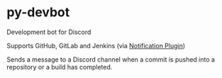 # py-devbot

Development bot for Discord

Supports GitHub, GitLab and Jenkins (via [Notification Plugin](https://wiki.jenkins-ci.org/display/JENKINS/Notification+Plugin))

Sends a message to a Discord channel when a commit is pushed into a repository or a build has completed.

